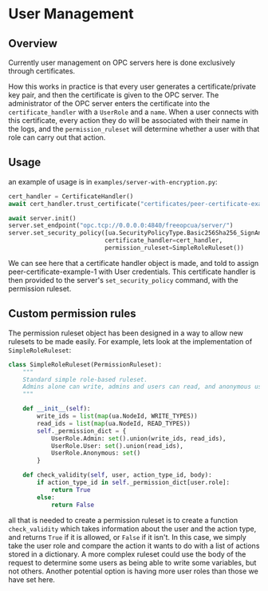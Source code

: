 # User Management
## Overview
Currently user management on OPC servers here is done exclusively through certificates.

How this works in practice is that every user generates a certificate/private key pair, and then the certificate is given
to the OPC server. The administrator of the OPC server enters the certificate into the `certificate_handler` with a `UserRole`
and a `name`. When a user connects with this certificate, every action they do will be associated with their name in the logs,
and the `permission_ruleset` will determine whether a user with that role can carry out that action.

## Usage
an example of usage is in `examples/server-with-encryption.py`:
```python
cert_handler = CertificateHandler()
await cert_handler.trust_certificate("certificates/peer-certificate-example-1.der", user_role=UserRole.User)

await server.init()
server.set_endpoint("opc.tcp://0.0.0.0:4840/freeopcua/server/")
server.set_security_policy([ua.SecurityPolicyType.Basic256Sha256_SignAndEncrypt],
                           certificate_handler=cert_handler,
                           permission_ruleset=SimpleRoleRuleset())
```

We can see here that a certificate handler object is made, and told to assign peer-certificate-example-1 with User credentials.
This certificate handler is then provided to the server's `set_security_policy` command, with the permission ruleset. 


## Custom permission rules
The permission ruleset object has been designed in a way to allow new rulesets to be made easily. For example, lets look
at the implementation of `SimpleRoleRuleset`:
```python
class SimpleRoleRuleset(PermissionRuleset):
    """
    Standard simple role-based ruleset.
    Admins alone can write, admins and users can read, and anonymous users can't do anything.
    """

    def __init__(self):
        write_ids = list(map(ua.NodeId, WRITE_TYPES))
        read_ids = list(map(ua.NodeId, READ_TYPES))
        self._permission_dict = {
            UserRole.Admin: set().union(write_ids, read_ids),
            UserRole.User: set().union(read_ids),
            UserRole.Anonymous: set()
        }

    def check_validity(self, user, action_type_id, body):
        if action_type_id in self._permission_dict[user.role]:
            return True
        else:
            return False
```

all that is needed to create a permission ruleset is to create a function `check_validity` which takes information about
the user and the action type, and returns `True` if it is allowed, or `False` if it isn't. In this case, we simply take the
user role and compare the action it wants to do with a list of actions stored in a dictionary. A more complex ruleset could use the body
of the request to determine some users as being able to write some variables, but not others. Another potential option is 
having more user roles than those we have set here. 